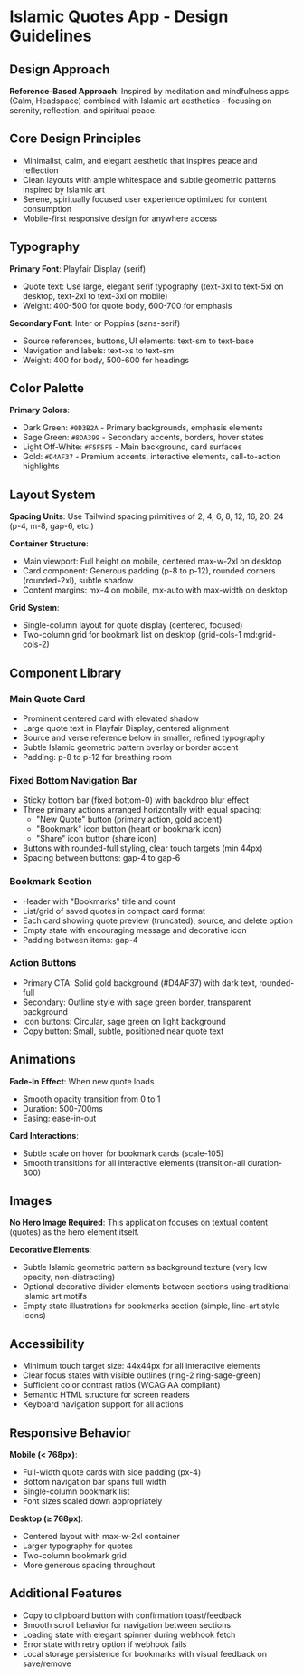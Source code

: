 # Islamic Quotes App - Design Guidelines

## Design Approach
**Reference-Based Approach**: Inspired by meditation and mindfulness apps (Calm, Headspace) combined with Islamic art aesthetics - focusing on serenity, reflection, and spiritual peace.

## Core Design Principles
- Minimalist, calm, and elegant aesthetic that inspires peace and reflection
- Clean layouts with ample whitespace and subtle geometric patterns inspired by Islamic art
- Serene, spiritually focused user experience optimized for content consumption
- Mobile-first responsive design for anywhere access

## Typography

**Primary Font**: Playfair Display (serif)
- Quote text: Use large, elegant serif typography (text-3xl to text-5xl on desktop, text-2xl to text-3xl on mobile)
- Weight: 400-500 for quote body, 600-700 for emphasis

**Secondary Font**: Inter or Poppins (sans-serif)
- Source references, buttons, UI elements: text-sm to text-base
- Navigation and labels: text-xs to text-sm
- Weight: 400 for body, 500-600 for headings

## Color Palette

**Primary Colors**:
- Dark Green: `#0D3B2A` - Primary backgrounds, emphasis elements
- Sage Green: `#8DA399` - Secondary accents, borders, hover states
- Light Off-White: `#F5F5F5` - Main background, card surfaces
- Gold: `#D4AF37` - Premium accents, interactive elements, call-to-action highlights

## Layout System

**Spacing Units**: Use Tailwind spacing primitives of 2, 4, 6, 8, 12, 16, 20, 24 (p-4, m-8, gap-6, etc.)

**Container Structure**:
- Main viewport: Full height on mobile, centered max-w-2xl on desktop
- Card component: Generous padding (p-8 to p-12), rounded corners (rounded-2xl), subtle shadow
- Content margins: mx-4 on mobile, mx-auto with max-width on desktop

**Grid System**:
- Single-column layout for quote display (centered, focused)
- Two-column grid for bookmark list on desktop (grid-cols-1 md:grid-cols-2)

## Component Library

### Main Quote Card
- Prominent centered card with elevated shadow
- Large quote text in Playfair Display, centered alignment
- Source and verse reference below in smaller, refined typography
- Subtle Islamic geometric pattern overlay or border accent
- Padding: p-8 to p-12 for breathing room

### Fixed Bottom Navigation Bar
- Sticky bottom bar (fixed bottom-0) with backdrop blur effect
- Three primary actions arranged horizontally with equal spacing:
  - "New Quote" button (primary action, gold accent)
  - "Bookmark" icon button (heart or bookmark icon)
  - "Share" icon button (share icon)
- Buttons with rounded-full styling, clear touch targets (min 44px)
- Spacing between buttons: gap-4 to gap-6

### Bookmark Section
- Header with "Bookmarks" title and count
- List/grid of saved quotes in compact card format
- Each card showing quote preview (truncated), source, and delete option
- Empty state with encouraging message and decorative icon
- Padding between items: gap-4

### Action Buttons
- Primary CTA: Solid gold background (#D4AF37) with dark text, rounded-full
- Secondary: Outline style with sage green border, transparent background
- Icon buttons: Circular, sage green on light background
- Copy button: Small, subtle, positioned near quote text

## Animations

**Fade-In Effect**: When new quote loads
- Smooth opacity transition from 0 to 1
- Duration: 500-700ms
- Easing: ease-in-out

**Card Interactions**:
- Subtle scale on hover for bookmark cards (scale-105)
- Smooth transitions for all interactive elements (transition-all duration-300)

## Images

**No Hero Image Required**: This application focuses on textual content (quotes) as the hero element itself.

**Decorative Elements**:
- Subtle Islamic geometric pattern as background texture (very low opacity, non-distracting)
- Optional decorative divider elements between sections using traditional Islamic art motifs
- Empty state illustrations for bookmarks section (simple, line-art style icons)

## Accessibility
- Minimum touch target size: 44x44px for all interactive elements
- Clear focus states with visible outlines (ring-2 ring-sage-green)
- Sufficient color contrast ratios (WCAG AA compliant)
- Semantic HTML structure for screen readers
- Keyboard navigation support for all actions

## Responsive Behavior

**Mobile (< 768px)**:
- Full-width quote cards with side padding (px-4)
- Bottom navigation bar spans full width
- Single-column bookmark list
- Font sizes scaled down appropriately

**Desktop (≥ 768px)**:
- Centered layout with max-w-2xl container
- Larger typography for quotes
- Two-column bookmark grid
- More generous spacing throughout

## Additional Features
- Copy to clipboard button with confirmation toast/feedback
- Smooth scroll behavior for navigation between sections
- Loading state with elegant spinner during webhook fetch
- Error state with retry option if webhook fails
- Local storage persistence for bookmarks with visual feedback on save/remove